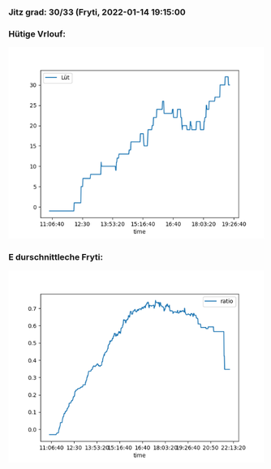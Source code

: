 ### Jitz grad: 30/33 (Fryti, 2022-01-14 19:15:00

### Hütige Vrlouf:
![Graph](Today.png)

### E durschnittleche Fryti:
![Graph](Fryti.png)